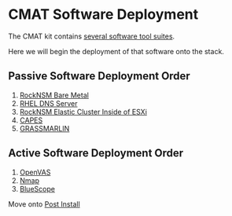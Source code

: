 # CMAT Software Deployment
The CMAT kit contains [several software tool suites](software-components.md).

Here we will begin the deployment of that software onto the stack.

## Passive Software Deployment Order
1. [RockNSM Bare Metal](rocknsm/README.md)
2. [RHEL DNS Server](dns/README.md)
3. [RockNSM Elastic Cluster Inside of ESXi](rocknsm/README.md)
4. [CAPES](capes/README.md)
5. [GRASSMARLIN](grassmarlin/README.md)

## Active Software Deployment Order
1. [OpenVAS](openvas/README.md)
2. [Nmap](nmap/README.md)
3. [BlueScope](bluescope/README.md)




Move onto [Post Install](09-post-install.md)

